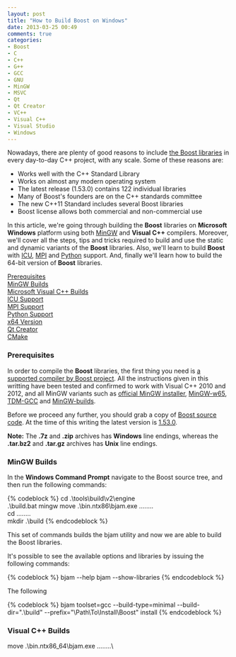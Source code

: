 ```yaml
---
layout: post
title: "How to Build Boost on Windows"
date: 2013-03-25 00:49
comments: true
categories:
- Boost
- C
- C++
- G++
- GCC
- GNU
- MinGW
- MSVC
- Qt
- Qt Creator
- VC++
- Visual C++
- Visual Studio
- Windows
---
```


Nowadays, there are plenty of good reasons to include [the Boost libraries](http://www.boost.org/) in every day-to-day C++ project, with any scale. Some of these reasons are:

* Works well with the C++ Standard Library
* Works on almost any modern operating system
* The latest release (1.53.0) contains 122 individual libraries
* Many of Boost's founders are on the C++ standards committee
* The new C++11 Standard includes several Boost libraries
* Boost license allows both commercial and non-commercial use

In this article, we're going through building the __Boost__ libraries on __Microsoft Windows__ platform using both [MinGW](http://www.mingw.org/) and __Visual C++__ compilers. Moreover, we'll cover all the steps, tips and tricks required to build and use the static and dynamic variants of the __Boost__ libraries. Also, we'll learn to build __Boost__ with [ICU](http://site.icu-project.org/), [MPI](http://www.mcs.anl.gov/research/projects/mpi/) and [Python](http://www.python.org/) support. And, finally we'll learn how to build the 64-bit version of __Boost__ libraries.

<!-- more -->

[Prerequisites](#Prerequisites)  
[MinGW Builds](#MinGWBuilds)  
[Microsoft Visual C++ Builds](#MSVCBuilds)  
[ICU Support](#ICUSupport)  
[MPI Support](#MPISupport)  
[Python Support](#PythonSupport)  
[x64 Version](#x64Version)  
[Qt Creator](#QtCreator)  
[CMake](#CMake)  


### Prerequisites ###

In order to compile the __Boost__ libraries, the first thing you need is [a supported compiler by Boost project](http://www.boost.org/doc/libs/1_53_0/libs/msm/doc/HTML/ch04s03.html). All the instructions given in this writting have been tested and confirmed to work with Visual C++ 2010 and 2012, and all MinGW variants such as [official MinGW installer](http://www.mingw.org/), [MinGW-w65](http://mingw-w64.sourceforge.net/), [TDM-GCC](http://tdm-gcc.tdragon.net/) and [MinGW-builds](http://sourceforge.net/projects/mingwbuilds/).

Before we proceed any further, you should grab a copy of [Boost source code](http://www.boost.org/users/download/). At the time of this writing the latest version is [1.53.0](http://sourceforge.net/projects/boost/files/boost/1.53.0/).

__Note:__ The __.7z__ and __.zip__ archives has __Windows__ line endings, whereas the __.tar.bz2__ and __.tar.gz__ archives has __Unix__ line endings.


### MinGW Builds ###

In the __Windows Command Prompt__ navigate to the Boost source tree, and then run the following commands:

{% codeblock %}
cd .\tools\build\v2\engine\
.\build.bat mingw
move .\bin.ntx86\bjam.exe ..\..\..\..\
cd ..\..\..\..\
mkdir .\build
{% endcodeblock %}

This set of commands builds the bjam utility and now we are able to build the Boost libraries.

It's possible to see the available options and libraries by issuing the following commands:

{% codeblock %}
bjam --help
bjam --show-libraries
{% endcodeblock %}


The following

{% codeblock %}
bjam toolset=gcc --build-type=minimal --build-dir=".\build" --prefix="\Path\To\Install\Boost" install
{% endcodeblock %}


### Visual C++ Builds ###




move .\bin.ntx86_64\bjam.exe ..\..\..\..\


